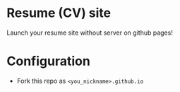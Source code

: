 # Resume (CV) site

Launch your resume site without server on github pages!

# Configuration

* Fork this repo as `<you_nickname>.github.io`